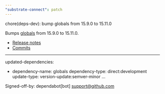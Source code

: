 ```yaml
---
"substrate-connect": patch
---
```


chore(deps-dev): bump globals from 15.9.0 to 15.11.0

Bumps [globals](https://github.com/sindresorhus/globals) from 15.9.0 to 15.11.0.
- [Release notes](https://github.com/sindresorhus/globals/releases)
- [Commits](https://github.com/sindresorhus/globals/compare/v15.9.0...v15.11.0)

---
updated-dependencies:
- dependency-name: globals
  dependency-type: direct:development
  update-type: version-update:semver-minor
...

Signed-off-by: dependabot[bot] <support@github.com>
